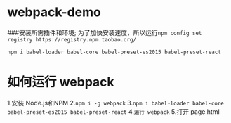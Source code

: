 # webpack-demo
###安装所需插件和环境;
为了加快安装速度，所以运行``npm config set registry https://registry.npm.taobao.org/``
```
npm i babel-loader babel-core babel-preset-es2015 babel-preset-react
```

# 如何运行 webpack
  1.安装 Node.js和NPM
  2.``npm i -g webpack``
  3.``npm i babel-loader babel-core babel-preset-es2015 babel-preset-react``
  4.``运行 webpack``
  5.打开 page.html
